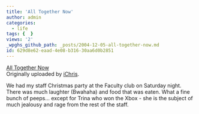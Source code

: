 ```yaml
---
title: 'All Together Now'
author: admin
categories:
  - life
tags: {  }
views: '2'
_wpghs_github_path: _posts/2004-12-05-all-together-now.md
id: 629d8e62-eaad-4e08-b316-30aa6d0b2851
---
```

<p><a href="http://www.flickr.com/photos/lemon/1951558/" title="photo sharing"><img src="http://photos2.flickr.com/1951558_6159c30770_m.jpg" alt="" /></a><br />
<a href="http://www.flickr.com/photos/lemon/1951558/">All Together Now</a><br />
Originally uploaded by <a href="http://www.flickr.com/people/lemon/">iChris</a>.</p>
<p>We had my staff Christmas party at the Faculty club on Saturday night.  There was much laughter (Bwahaha) and food that was eaten.  What a fine bunch of peeps...  except for Trina who won the Xbox - she is the subject of much jealousy and rage from the rest of the staff.</p>
